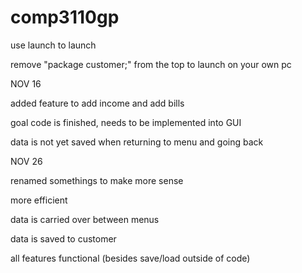 # comp3110gp
use launch to launch

remove "package customer;" from the top to launch on your own pc



NOV 16

added feature to add income and add bills

goal code is finished, needs to be implemented into GUI

data is not yet saved when returning to menu and going back

NOV 26

renamed somethings to make more sense

more efficient

data is carried over between menus

data is saved to customer

all features functional (besides save/load outside of code)
